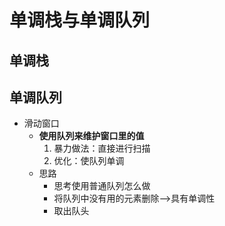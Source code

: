 # 单调栈与单调队列
## 单调栈
## 单调队列
- 滑动窗口
	-  **使用队列来维护窗口里的值**
		1. 暴力做法：直接进行扫描
		2. 优化：使队列单调
	- 思路
		- 思考使用普通队列怎么做
		- 将队列中没有用的元素删除——>具有单调性
		- 取出队头